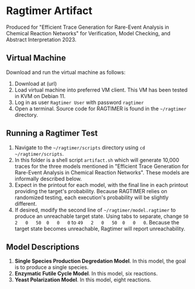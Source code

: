 # Ragtimer Artifact

Produced for "Efficient Trace Generation for Rare-Event
Analysis in Chemical Reaction Networks" for 
Verification, Model Checking, and Abstract Interpretation 2023.

## Virtual Machine

Download and run the virtual machine as follows:

1. Download at (url)
2. Load virtual machine into preferred VM client. This VM has been tested in KVM on Debian 11.
3. Log in as user `Ragtimer User` with password `ragtimer`
4. Open a terminal. Source code for RAGTIMER is found in the `~/ragtimer` directory.

## Running a Ragtimer Test

1. Navigate to the `~/ragtimer/scripts` directory using `cd ~/ragtimer/scripts`.
2. In this folder is a shell script `artifact.sh` which will generate 10,000 traces for the three models mentioned in "Efficient Trace Generation for Rare-Event Analysis in Chemical Reaction Networks". These models are informally described below.
3. Expect in the printout for each model, with the final line in each printout providing the target's probability. Because RAGTIMER relies on randomized testing, each execution's probability will be slightly different.
4. If desired, modify the second line of `~/ragtimer/model.ragtimer` to produce an unreachable target state. Using tabs to separate, change `50	2	0	50	0	0	0` to `49	2	0	50	0	0	0`. Because the target state becomes unreachable, Ragtimer will report unreachability.

## Model Descriptions

1. **Single Species Production Degredation Model**. In this model, the goal is to produce a single species.
2. **Enzymatic Futile Cycle Model**. In this model, six reactions.
3. **Yeast Polarization Model**. In this model, eight reactions.